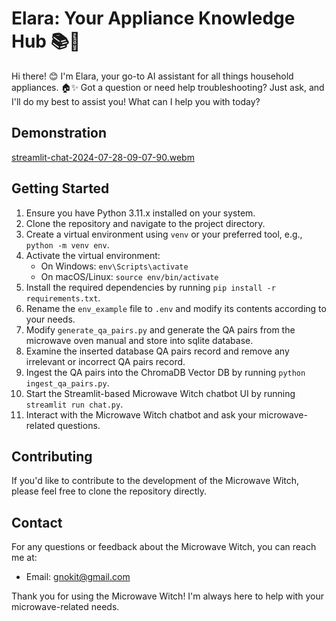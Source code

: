 # Elara: Your Appliance Knowledge Hub 📚🔧

Hi there! 😊 I'm Elara, your go-to AI assistant for all things household appliances.
🏠✨ Got a question or need help troubleshooting? Just ask, and I'll do my best to assist you! What can I help you with today?

## Demonstration
[streamlit-chat-2024-07-28-09-07-90.webm](https://github.com/user-attachments/assets/13ebd738-21dc-4bc3-b3c8-94d6df046191)

## Getting Started

1. Ensure you have Python 3.11.x installed on your system.
2. Clone the repository and navigate to the project directory.
3. Create a virtual environment using `venv` or your preferred tool, e.g., `python -m venv env`.
4. Activate the virtual environment:
   - On Windows: `env\Scripts\activate`
   - On macOS/Linux: `source env/bin/activate`
5. Install the required dependencies by running `pip install -r requirements.txt`.
6. Rename the `env_example` file to `.env` and modify its contents according to your needs.
7. Modify `generate_qa_pairs.py` and generate the QA pairs from the microwave oven manual and store into sqlite database.
8. Examine the inserted database QA pairs record and remove any irrelevant or incorrect QA pairs record.
9. Ingest the QA pairs into the ChromaDB Vector DB by running `python ingest_qa_pairs.py`.
10. Start the Streamlit-based Microwave Witch chatbot UI by running `streamlit run chat.py`.
11. Interact with the Microwave Witch chatbot and ask your microwave-related questions.

## Contributing

If you'd like to contribute to the development of the Microwave Witch, please feel free to clone the repository directly.

## Contact

For any questions or feedback about the Microwave Witch, you can reach me at:

- Email: gnokit@gmail.com

Thank you for using the Microwave Witch! I'm always here to help with your microwave-related needs.
